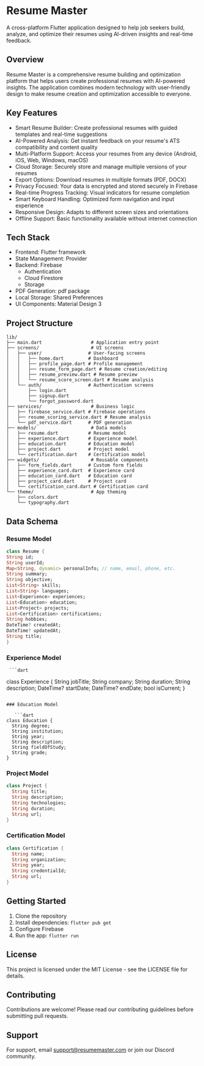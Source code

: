 # Resume Master

A cross-platform Flutter application designed to help job seekers build, analyze, and optimize their resumes using AI-driven insights and real-time feedback.

## Overview

Resume Master is a comprehensive resume building and optimization platform that helps users create professional resumes with AI-powered insights. The application combines modern technology with user-friendly design to make resume creation and optimization accessible to everyone.

## Key Features

- Smart Resume Builder: Create professional resumes with guided templates and real-time suggestions
- AI-Powered Analysis: Get instant feedback on your resume's ATS compatibility and content quality
- Multi-Platform Support: Access your resumes from any device (Android, iOS, Web, Windows, macOS)
- Cloud Storage: Securely store and manage multiple versions of your resumes
- Export Options: Download resumes in multiple formats (PDF, DOCX)
- Privacy Focused: Your data is encrypted and stored securely in Firebase
- Real-time Progress Tracking: Visual indicators for resume completion
- Smart Keyboard Handling: Optimized form navigation and input experience
- Responsive Design: Adapts to different screen sizes and orientations
- Offline Support: Basic functionality available without internet connection

## Tech Stack

- Frontend: Flutter framework
- State Management: Provider
- Backend: Firebase
  - Authentication
  - Cloud Firestore
  - Storage
- PDF Generation: pdf package
- Local Storage: Shared Preferences
- UI Components: Material Design 3

## Project Structure

```
lib/
├── main.dart                  # Application entry point
├── screens/                   # UI screens
│   ├── user/                 # User-facing screens
│   │   ├── home.dart         # Dashboard
│   │   ├── profile_page.dart # Profile management
│   │   ├── resume_form_page.dart # Resume creation/editing
│   │   ├── resume_preview.dart # Resume preview
│   │   └── resume_score_screen.dart # Resume analysis
│   └── auth/                 # Authentication screens
│       ├── login.dart
│       ├── signup.dart
│       └── forgot_password.dart
├── services/                  # Business logic
│   ├── firebase_service.dart # Firebase operations
│   ├── resume_scoring_service.dart # Resume analysis
│   └── pdf_service.dart      # PDF generation
├── models/                    # Data models
│   ├── resume.dart           # Resume model
│   ├── experience.dart       # Experience model
│   ├── education.dart        # Education model
│   ├── project.dart          # Project model
│   └── certification.dart    # Certification model
├── widgets/                   # Reusable components
│   ├── form_fields.dart      # Custom form fields
│   ├── experience_card.dart  # Experience card
│   ├── education_card.dart   # Education card
│   ├── project_card.dart     # Project card
│   └── certification_card.dart # Certification card
└── theme/                     # App theming
    ├── colors.dart
    └── typography.dart
```

## Data Schema

### Resume Model

```dart
class Resume {
String id;
String userId;
Map<String, dynamic> personalInfo; // name, email, phone, etc.
String summary;
String objective;
List<String> skills;
List<String> languages;
List<Experience> experiences;
List<Education> education;
List<Project> projects;
List<Certification> certifications;
String hobbies;
DateTime? createdAt;
DateTime? updatedAt;
String title;
}
```

### Experience Model

     ```dart

class Experience {
String jobTitle;
String company;
String duration;
String description;
DateTime? startDate;
DateTime? endDate;
bool isCurrent;
}

````

### Education Model

   ```dart
class Education {
  String degree;
  String institution;
  String year;
  String description;
  String fieldOfStudy;
  String grade;
}
````

### Project Model

```dart
class Project {
  String title;
  String description;
  String technologies;
  String duration;
  String url;
}
```

### Certification Model

```dart
class Certification {
  String name;
  String organization;
  String year;
  String credentialId;
  String url;
}
```

## Getting Started

1. Clone the repository
2. Install dependencies: `flutter pub get`
3. Configure Firebase
4. Run the app: `flutter run`

## License

This project is licensed under the MIT License - see the LICENSE file for details.

## Contributing

Contributions are welcome! Please read our contributing guidelines before submitting pull requests.

## Support

For support, email support@resumemaster.com or join our Discord community.
